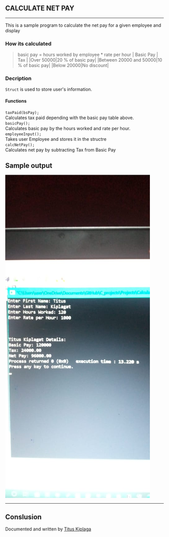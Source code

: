 ##  CALCULATE NET PAY
***
This is a sample program to calculate the net pay for a given employee and display 
### How its calculated
> basic pay = hours worked by employee * rate per hour
|  Basic Pay | Tax |
|Over 50000|20 % of basic pay|
|Between 20000 and 50000|10 % of basic pay|
|Below 20000|No discount|
### Decription
`Struct` is used to store user's information. <br/>
#### Functions
`taxPaid(bsPay);` <br/>
Calculates tax paid depending with the basic pay table above. <br/>
`basicPay();` <br/>
Calculates basic pay by the hours worked and rate per hour. <br/>
`employeeInput();` <br/>
Takes user Employee and stores it in the structre <br/>
`calcNetPay();` <br/>
Calculates net pay by subtracting Tax from Basic Pay
## Sample output
![Sample Output](sample.jpg)
***
## Conslusion
Documented and written  by [Titus Kiplaga](https://www.example.com)